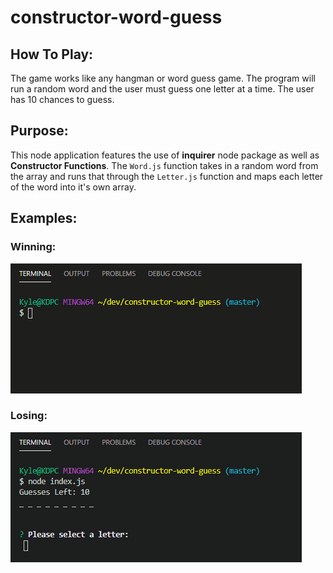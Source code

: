 # constructor-word-guess

## How To Play:
The game works like any hangman or word guess game. The program will run a random word and the user must guess one letter at a time. The user has 10 chances to guess.

## Purpose:
This node application features the use of **inquirer** node package as well as **Constructor Functions**. The `Word.js` function takes in a random word from the array and runs that through the `Letter.js` function and maps each letter of the word into it's own array.

## Examples:

### Winning:
![winning](images\winning.gif)

### Losing:
![losing](images\losing.gif)
